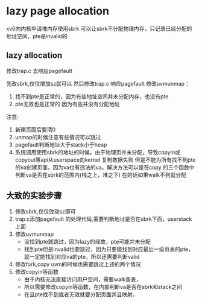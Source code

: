 # lazy page allocation
xv6向内核申请堆内存使用sbrk
可以让sbrk不分配物理内存，只记录已经分配的地址空间，pte是invalid的
## lazy allocation
修改trap.c 去响应pagefault

先改sbrk,仅仅增加sz就可以
然后修改trap.c 响应pagefault
修改uvmunmap：
1. 找不到pte是正常的，因为有些地址空间并未分配内存，也没有pte
2. pte无效也是正常的 因为有些并没有分配地址

注意:
1. 新建页面后要清0
2. unmap的时候注意有些情况可以跳过
3. pagefault判断地址大于stack小于heap
3. 系统调用使用sbrk的地址的时候，由于物理页并未分配，导致copyin或copyout等api从userspace向kernel 复制数据失败
但是不能为所有找不到pte的va创建页面，因为va也有违法的va。解决方法可以是在copy 的三个函数中判断va是否在sbrk的范围内(栈之上，堆之下)
在的话如果walk不到就分配


## 大致的实验步骤
1. 修改sbrk,仅仅改动sz即可
2. trap.c添加pagefault 的处理代码,需要判断地址是否在sbrk下面，userstack上面
3. 修改uvmunmap
    - 没找到pte就跳过，因为lazy的缘故，pte可能并未分配
    - 找到pte但是invalid也要跳过，因为只要能找到对应最后一级页表的pte，就一定能找到对应va的pte，所以还需要判断valid
4. 修改fork,copy uvm的时候也需要跳过上述的两个情况
5. 修改copyin等函数
    - 由于内核无法直接访问用户空间，需要walk查表，
    - 所以需要修改copyin等函数，在内部判断va是否在sbrk和stack之间
    - 在且pte找不到或者无效就要分配页面并且映射。


